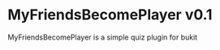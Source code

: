 MyFriendsBecomePlayer v0.1
=====================

MyFriendsBecomePlayer is a simple quiz plugin for bukit
